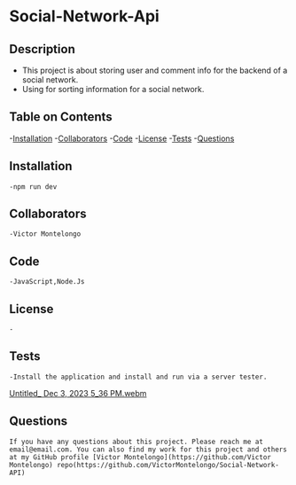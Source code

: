 # Social-Network-Api
  
  ## Description
  - This project is about storing user and comment info for the backend of a social network.
  - Using for sorting information for a social network.
  
  ## Table on Contents
  
  -[Installation](#installation)
  -[Collaborators](#collaborators)
  -[Code](#code)
  -[License](#license)
  -[Tests](#tests)
  -[Questions](#questions)
  
  ## Installation
    -npm run dev
   
  ## Collaborators
    -Victor Montelongo
  
  ## Code
    -JavaScript,Node.Js
  
  ## License
    -
    
  ## Tests
    -Install the application and install and run via a server tester.
  [Untitled_ Dec 3, 2023 5_36 PM.webm](https://github.com/VictorMontelongo/Social-Network-API/assets/82343047/5d84e19e-2447-4470-8a53-3a40f0bb58c2)


  ## Questions
    If you have any questions about this project. Please reach me at email@email.com. You can also find my work for this project and others at my GitHub profile [Victor Montelongo](https://github.com/Victor Montelongo) repo(https://github.com/VictorMontelongo/Social-Network-API)
  
  
